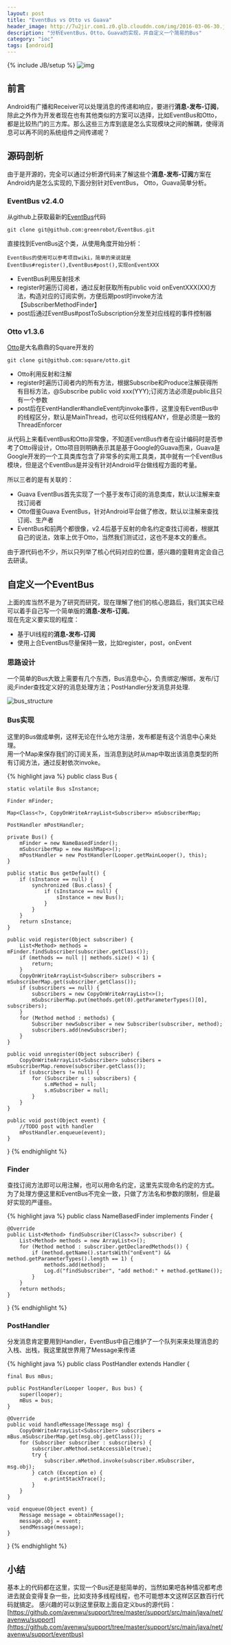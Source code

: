 ```yaml
---
layout: post
title: "EventBus vs Otto vs Guava"
header_image: http://7u2jir.com1.z0.glb.clouddn.com/img/2016-03-06-30.jpg
description: "分析EventBus，Otto，Guava的实现，并自定义一个简易的Bus"
category: "ioc"
tags: [android]
---
```

{% include JB/setup %}
![img](http://7u2jir.com1.z0.glb.clouddn.com/img/2016-03-06-30.jpg)
## 前言
Android有广播和Receiver可以处理消息的传递和响应，要进行**消息-发布-订阅**，除此之外作为开发者现在也有其他类似的方案可以选择，比如EventBus和Otto，都是比较热门的三方库。那么这些三方库到底是怎么实现模块之间的解耦，使得消息可以再不同的系统组件之间传递呢？

## 源码剖析
由于是开源的，完全可以通过分析源代码来了解这些个**消息-发布-订阅**方案在Android内是怎么实现的,下面分别针对EventBus， Otto，Guava简单分析。

### EventBus v2.4.0
从github上获取最新的[EventBus](http://greenrobot.github.io/EventBus/)代码

	
	git clone git@github.com:greenrobot/EventBus.git


直接找到EventBus这个类，从使用角度开始分析：
	
	EventBus的使用可以参考项目wiki，简单的来说就是EventBus#register(),EventBus#post(),实现onEventXXX
	
* EventBus利用反射技术
* register时遍历订阅者，通过反射获取所有public void onEventXXX(XX)方法，构造对应的订阅实例，方便后期post时invoke方法【SubscriberMethodFinder】
* post后通过EventBus#postToSubscription分发至对应线程的事件控制器


### Otto v1.3.6
[Otto](http://square.github.io/otto/)是大名鼎鼎的Square开发的


	git clone git@github.com:square/otto.git


* Otto利用反射和注解
* register时遍历订阅者内的所有方法，根据Subscribe和Produce注解获得所有目标方法，@Subscribe public void xxx(YYY);订阅方法必须是public且只有一个参数
* post后在EventHandler#handleEvent内invoke事件，这里没有EventBus中的线程区分，默认是MainThread，也可以任何线程ANY，但是必须是一致的ThreadEnforcer

从代码上来看EventBus和Otto非常像，不知道EventBus作者在设计编码时是否参考了Otto得设计，Otto项目则明确表示其是基于Google的Guava而来，Guava是Google开发的一个工具类库包含了非常多的实用工具类，其中就有一个EventBus模块，但是这个EventBus是并没有针对Android平台做线程方面的考量。

所以三者的是有关联的：

* Guava EventBus首先实现了一个基于发布订阅的消息类库，默认以注解来查找订阅者
* Otto借鉴Guava EventBus，针对Android平台做了修改，默认以注解来查找订阅、生产者
* EventBus和前两个都很像，v2.4后基于反射的命名约定查找订阅者，根据其自己的说法，效率上优于Otto，当然我们测试过，这也不是本文的重点。

由于源代码也不少，所以只列举了核心代码对应的位置，感兴趣的童鞋肯定会自己去研读。

## 自定义一个EventBus

上面的库当然不是为了研究而研究，现在理解了他们的核心思路后，我们其实已经可以着手自己写一个简单版的**消息-发布-订阅**。  
现在先定义要实现的程度：


* 基于UI线程的**消息-发布-订阅**
* 使用上合EventBus尽量保持一致，比如register，post，onEvent

### 思路设计

一个简单的Bus大致上需要有几个东西，Bus消息中心，负责绑定/解绑，发布/订阅;Finder查找定义好的消息处理方法；PostHandler分发消息并处理.

![bus_structure](http://7u2jir.com1.z0.glb.clouddn.com/bus_structure.png)

### Bus实现

这里的Bus做成单例，这样无论在什么地方注册，发布都是有这个消息中心来处理。  
用一个Map来保存我们的订阅关系，当消息到达时从map中取出该消息类型的所有订阅方法，通过反射依次invoke。

{% highlight java %}
public class Bus {

    static volatile Bus sInstance;

    Finder mFinder;

    Map<Class<?>, CopyOnWriteArrayList<Subscriber>> mSubscriberMap;

    PostHandler mPostHandler;

    private Bus() {
        mFinder = new NameBasedFinder();
        mSubscriberMap = new HashMap<>();
        mPostHandler = new PostHandler(Looper.getMainLooper(), this);
    }

    public static Bus getDefault() {
        if (sInstance == null) {
            synchronized (Bus.class) {
                if (sInstance == null) {
                    sInstance = new Bus();
                }
            }
        }
        return sInstance;
    }

    public void register(Object subscriber) {
        List<Method> methods = mFinder.findSubscriber(subscriber.getClass());
        if (methods == null || methods.size() < 1) {
            return;
        }
        CopyOnWriteArrayList<Subscriber> subscribers = mSubscriberMap.get(subscriber.getClass());
        if (subscribers == null) {
            subscribers = new CopyOnWriteArrayList<>();
            mSubscriberMap.put(methods.get(0).getParameterTypes()[0], subscribers);
        }
        for (Method method : methods) {
            Subscriber newSubscriber = new Subscriber(subscriber, method);
            subscribers.add(newSubscriber);
        }
    }

    public void unregister(Object subscriber) {
        CopyOnWriteArrayList<Subscriber> subscribers = mSubscriberMap.remove(subscriber.getClass());
        if (subscribers != null) {
            for (Subscriber s : subscribers) {
                s.mMethod = null;
                s.mSubscriber = null;
            }
        }
    }

    public void post(Object event) {
        //TODO post with handler
        mPostHandler.enqueue(event);
    }
}
{% endhighlight %}

### Finder
查找订阅方法即可以用注解，也可以用命名约定，这里先实现命名约定的方式。  
为了处理方便这里和EventBus不完全一致，只做了方法名和参数的限制，但是最好实现的严谨些。

{% highlight java %}
public class NameBasedFinder implements Finder {

    @Override
    public List<Method> findSubscriber(Class<?> subscriber) {
        List<Method> methods = new ArrayList<>();
        for (Method method : subscriber.getDeclaredMethods()) {
            if (method.getName().startsWith("onEvent") && method.getParameterTypes().length == 1) {
                methods.add(method);
                Log.d("findSubscriber", "add method:" + method.getName());
            }
        }
        return methods;
    }
}
{% endhighlight %}

### PostHandler
分发消息肯定要用到Handler，EventBus中自己维护了一个队列来来处理消息的入栈、出栈，我这里就世界用了Message来传递

{% highlight java %}
public class PostHandler extends Handler {

    final Bus mBus;

    public PostHandler(Looper looper, Bus bus) {
        super(looper);
        mBus = bus;
    }

    @Override
    public void handleMessage(Message msg) {
        CopyOnWriteArrayList<Subscriber> subscribers = mBus.mSubscriberMap.get(msg.obj.getClass());
        for (Subscriber subscriber : subscribers) {
            subscriber.mMethod.setAccessible(true);
            try {
                subscriber.mMethod.invoke(subscriber.mSubscriber, msg.obj);
            } catch (Exception e) {
                e.printStackTrace();
            }
        }
    }

    void enqueue(Object event) {
        Message message = obtainMessage();
        message.obj = event;
        sendMessage(message);
    }
}
{% endhighlight %}

## 小结

基本上的代码都在这里，实现一个Bus还是挺简单的，当然如果吧各种情况都考虑进去就会变得复杂一些，比如支持多线程线程，也不可能想本文这样区区数百行代码就搞定。
感兴趣的可以到这里获取上面自定义bus的源代码：[https://github.com/avenwu/support/tree/master/support/src/main/java/net/avenwu/support](https://github.com/avenwu/support/tree/master/support/src/main/java/net/avenwu/support/eventbus)